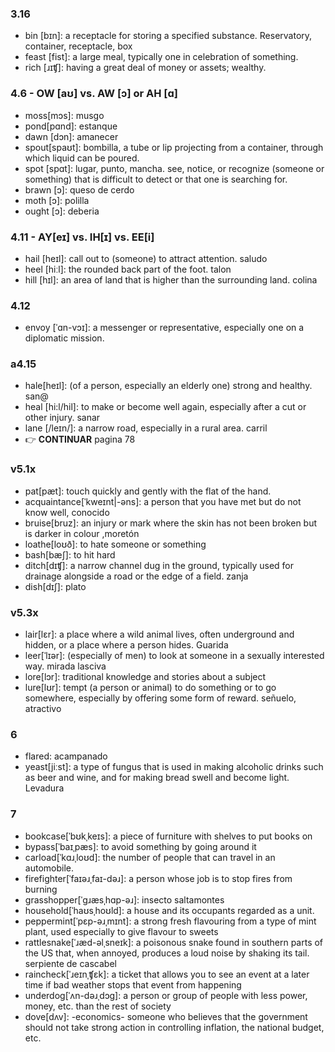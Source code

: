 ### 3.16
- bin [bɪn]: a receptacle for storing a specified substance. Reservatory, container, receptacle, box
- feast [fist]: a large meal, typically one in celebration of something.
- rich [ɹɪʧ]: having a great deal of money or assets; wealthy.

### 4.6 - OW [aʊ] vs. AW [ɔ] or AH [ɑ]
- moss[mɔs]: musgo
- pond[pɑnd]: estanque
- dawn [dɔn]: amanecer
- spout[spaʊt]: bombilla, a tube or lip projecting from a container, through which liquid can be poured.
- spot [spɑt]: lugar, punto, mancha. see, notice, or recognize (someone or something) that is difficult to detect or that one is searching for.
- brawn [ɔ]: queso de cerdo
- moth [ɔ]: polilla
- ought [ɔ]: deberia

### 4.11 - AY[eɪ] vs. IH[ɪ] vs. EE[i]
- hail [heɪl]: call out to (someone) to attract attention. saludo
- heel [hiːl]: the rounded back part of the foot. talon
- hill [hɪl]: an area of land that is higher than the surrounding land. colina

### 4.12
- envoy [ˈɑn-vɔɪ]: a messenger or representative, especially one on a diplomatic mission.

### a4.15
- hale[heɪl]: (of a person, especially an elderly one) strong and healthy. san@
- heal [hi:l/hil]: to make or become well again, especially after a cut or other injury. sanar
- lane [/leɪn/]: a narrow road, especially in a rural area. carril 
- 👉 **CONTINUAR** pagina 78

### v5.1x
- pat[pæt]: touch quickly and gently with the flat of the hand.
- acquaintance[ˈkweɪnt|-əns]: a person that you have met but do not know well, conocido
- bruise[bruz]: an injury or mark where the skin has not been broken but is darker in colour ,moretón
- loathe[loʊð]: to hate someone or something
- bash[bæʃ]: to hit hard
- ditch[dɪʧ]: a narrow channel dug in the ground, typically used for drainage alongside a road or the edge of a field. zanja
- dish[dɪʃ]: plato

### v5.3x
- lair[lɛr]: a place where a wild animal lives, often underground and hidden, or a place where a person hides. Guarida
- leer[ˈlɪər]: (especially of men) to look at someone in a sexually interested way. mirada lasciva
- lore[lɔr]: traditional knowledge and stories about a subject
- lure[lʊr]: tempt (a person or animal) to do something or to go somewhere, especially by offering some form of reward. señuelo, atractivo

### 6
- flared: acampanado
- yeast[jiːst]: a type of fungus that is used in making alcoholic drinks such as beer and wine, and for making bread swell and become light. Levadura

### 7
- bookcase[ˈbʊkˌkeɪs]: a piece of furniture with shelves to put books on
- bypass[ˈbaɪˌpæs]: to avoid something by going around it
- carload[ˈkɑɹˌloʊd]: the number of people that can travel in an automobile.
- firefighter[ˈfaɪәɹˌfaɪ-dәɹ]: a person whose job is to stop fires from burning
- grasshopper[ˈgɹæsˌhɑp-әɹ]: insecto saltamontes
- household[ˈhaʊsˌhoʊld]: a house and its occupants regarded as a unit.
- peppermint[ˈpεp-әɹˌmɪnt]: a strong fresh flavouring from a type of mint plant, used especially to give flavour to sweets
- rattlesnake[ˈɹæd-әlˌsneɪk]: a poisonous snake found in southern parts of the US that, when annoyed, produces a loud noise by shaking its tail. serpiente de cascabel
- raincheck[ˈɹeɪnˌʧεk]: a ticket that allows you to see an event at a later time if bad weather stops that event from happening
- underdog[ˈʌn-dәɹˌdɔg]: a person or group of people with less power, money, etc. than the rest of society
- dove[dʌv]: -economics- someone who believes that the government should not take strong action in controlling inflation, the national budget, etc.